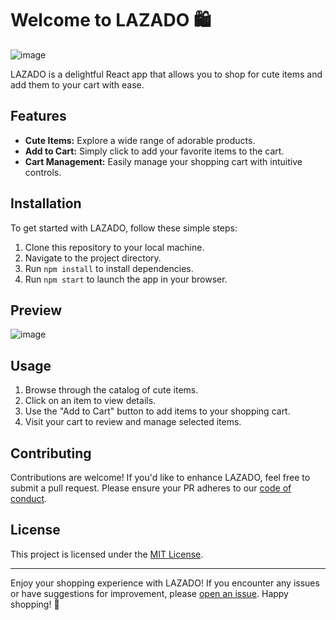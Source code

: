 # Welcome to LAZADO 🛍️

![image](https://github.com/cocoman043/campitara_exer8/assets/129296131/c79234b2-e0e6-4839-bf7c-cc2e15ece159)

LAZADO is a delightful React app that allows you to shop for cute items and add them to your cart with ease.

## Features

- **Cute Items:** Explore a wide range of adorable products.
- **Add to Cart:** Simply click to add your favorite items to the cart.
- **Cart Management:** Easily manage your shopping cart with intuitive controls.

## Installation

To get started with LAZADO, follow these simple steps:

1. Clone this repository to your local machine.
2. Navigate to the project directory.
3. Run `npm install` to install dependencies.
4. Run `npm start` to launch the app in your browser.

## Preview

![image](https://github.com/cocoman043/campitara_exer8/assets/129296131/0b237b6f-df44-4f1b-88dc-4dc8e4f7665a)

## Usage

1. Browse through the catalog of cute items.
2. Click on an item to view details.
3. Use the "Add to Cart" button to add items to your shopping cart.
4. Visit your cart to review and manage selected items.

## Contributing

Contributions are welcome! If you'd like to enhance LAZADO, feel free to submit a pull request. Please ensure your PR adheres to our [code of conduct](./CODE_OF_CONDUCT.md).

## License

This project is licensed under the [MIT License](./LICENSE).

---

Enjoy your shopping experience with LAZADO! If you encounter any issues or have suggestions for improvement, please [open an issue](../../issues). Happy shopping! 🐾
